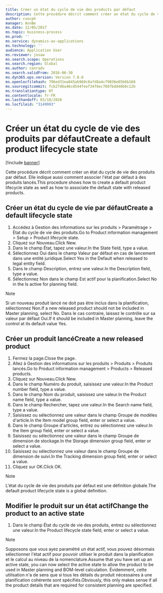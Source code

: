```yaml
---
title: Créer un état du cycle de vie des produits par défaut
description: Cette procédure décrit comment créer un état du cycle de vie des produits par défaut. Elle indique aussi comment associer l'état par défaut à des produits lancés.
author: cvocph
manager: AnnBe
ms.date: 12/05/2017
ms.topic: business-process
ms.prod: ''
ms.service: dynamics-ax-applications
ms.technology: ''
audience: Application User
ms.reviewer: josaw
ms.search.scope: Operations
ms.search.region: Global
ms.author: conradv
ms.search.validFrom: 2016-06-30
ms.dyn365.ops.version: Version 7.0.0
ms.openlocfilehash: 796ed31ea045ab969c0afd8a4cf9036e05b6b168
ms.sourcegitcommit: fcb27d6a46cd544feef34f6ec7607bdd46b0c12b
ms.translationtype: HT
ms.contentlocale: fr-FR
ms.lasthandoff: 03/18/2020
ms.locfileid: "3149993"
---
```

# <a name="create-a-default-product-lifecycle-state"></a><span data-ttu-id="d6540-103">Créer un état du cycle de vie des produits par défaut</span><span class="sxs-lookup"><span data-stu-id="d6540-103">Create a default product lifecycle state</span></span>

[!include [banner](../../includes/banner.md)]

<span data-ttu-id="d6540-104">Cette procédure décrit comment créer un état du cycle de vie des produits par défaut. Elle indique aussi comment associer l'état par défaut à des produits lancés.</span><span class="sxs-lookup"><span data-stu-id="d6540-104">This procedure shows how to create a default product lifecycle state as well as how to associate the default state with released products.</span></span>


## <a name="create-a-default-lifecycle-state"></a><span data-ttu-id="d6540-105">Créer un état du cycle de vie par défaut</span><span class="sxs-lookup"><span data-stu-id="d6540-105">Create a default lifecycle state</span></span>
1. <span data-ttu-id="d6540-106">Accédez à Gestion des informations sur les produits > Paramétrage > État du cycle de vie des produits.</span><span class="sxs-lookup"><span data-stu-id="d6540-106">Go to Product information management > Setup > Product lifecycle state.</span></span>
2. <span data-ttu-id="d6540-107">Cliquez sur Nouveau.</span><span class="sxs-lookup"><span data-stu-id="d6540-107">Click New.</span></span>
3. <span data-ttu-id="d6540-108">Dans le champ État, tapez une valeur.</span><span class="sxs-lookup"><span data-stu-id="d6540-108">In the State field, type a value.</span></span>
4. <span data-ttu-id="d6540-109">Sélectionnez Oui dans le champ Valeur par défaut en cas de lancement dans une entité juridique.</span><span class="sxs-lookup"><span data-stu-id="d6540-109">Select Yes in the Default when released to legal entity field.</span></span>
5. <span data-ttu-id="d6540-110">Dans le champ Description, entrez une valeur.</span><span class="sxs-lookup"><span data-stu-id="d6540-110">In the Description field, type a value.</span></span>
6. <span data-ttu-id="d6540-111">Sélectionnez Non dans le champ Est actif pour la planification.</span><span class="sxs-lookup"><span data-stu-id="d6540-111">Select No in the Is active for planning field.</span></span>

> [!NOTE]
> <span data-ttu-id="d6540-112">Si un nouveau produit lancé ne doit pas être inclus dans la planification, sélectionnez Non.</span><span class="sxs-lookup"><span data-stu-id="d6540-112">If a new released product should not be included in Master planning, select No.</span></span> <span data-ttu-id="d6540-113">Dans le cas contraire, laissez le contrôle sur sa valeur par défaut Oui.</span><span class="sxs-lookup"><span data-stu-id="d6540-113">If it should be included in Master planning, leave the control at its default value Yes.</span></span>  

## <a name="create-a-new-released-product"></a><span data-ttu-id="d6540-114">Créer un produit lancé</span><span class="sxs-lookup"><span data-stu-id="d6540-114">Create a new released product</span></span>
1. <span data-ttu-id="d6540-115">Fermez la page.</span><span class="sxs-lookup"><span data-stu-id="d6540-115">Close the page.</span></span>
2. <span data-ttu-id="d6540-116">Allez à Gestion des informations sur les produits > Produits > Produits lancés.</span><span class="sxs-lookup"><span data-stu-id="d6540-116">Go to Product information management > Products > Released products.</span></span>
3. <span data-ttu-id="d6540-117">Cliquez sur Nouveau.</span><span class="sxs-lookup"><span data-stu-id="d6540-117">Click New.</span></span>
4. <span data-ttu-id="d6540-118">Dans le champ Numéro du produit, saisissez une valeur.</span><span class="sxs-lookup"><span data-stu-id="d6540-118">In the Product number field, type a value.</span></span>
5. <span data-ttu-id="d6540-119">Dans le champ Nom du produit, saisissez une valeur.</span><span class="sxs-lookup"><span data-stu-id="d6540-119">In the Product name field, type a value.</span></span>
6. <span data-ttu-id="d6540-120">Dans le champ Rechercher, tapez une valeur.</span><span class="sxs-lookup"><span data-stu-id="d6540-120">In the Search name field, type a value.</span></span>
7. <span data-ttu-id="d6540-121">Saisissez ou sélectionnez une valeur dans le champ Groupe de modèles d'article.</span><span class="sxs-lookup"><span data-stu-id="d6540-121">In the Item model group field, enter or select a value.</span></span>
8. <span data-ttu-id="d6540-122">Dans le champ Groupe d'articles, entrez ou sélectionnez une valeur.</span><span class="sxs-lookup"><span data-stu-id="d6540-122">In the Item group field, enter or select a value.</span></span>
9. <span data-ttu-id="d6540-123">Saisissez ou sélectionnez une valeur dans le champ Groupe de dimension de stockage.</span><span class="sxs-lookup"><span data-stu-id="d6540-123">In the Storage dimension group field, enter or select a value.</span></span>
10. <span data-ttu-id="d6540-124">Saisissez ou sélectionnez une valeur dans le champ Groupe de dimension de suivi.</span><span class="sxs-lookup"><span data-stu-id="d6540-124">In the Tracking dimension group field, enter or select a value.</span></span>
11. <span data-ttu-id="d6540-125">Cliquez sur OK.</span><span class="sxs-lookup"><span data-stu-id="d6540-125">Click OK.</span></span>

> [!NOTE]
> <span data-ttu-id="d6540-126">L'état du cycle de vie des produits par défaut est une définition globale.</span><span class="sxs-lookup"><span data-stu-id="d6540-126">The default product lifecycle state is a global definition.</span></span>  

## <a name="change-the-product-to-an-active-state"></a><span data-ttu-id="d6540-127">Modifier le produit sur un état actif</span><span class="sxs-lookup"><span data-stu-id="d6540-127">Change the product to an active state</span></span>
1. <span data-ttu-id="d6540-128">Dans le champ État du cycle de vie des produits, entrez ou sélectionnez une valeur.</span><span class="sxs-lookup"><span data-stu-id="d6540-128">In the Product lifecycle state field, enter or select a value.</span></span>

> [!NOTE]
> <span data-ttu-id="d6540-129">Supposons que vous ayez paramétré un état actif, vous pouvez désormais sélectionner l'état actif pour pouvoir utiliser le produit dans la planification et le calcul au niveau de la nomenclature.</span><span class="sxs-lookup"><span data-stu-id="d6540-129">Assume that you have set up an active state, you can now select the active state to allow the product to be used in Master planning and BOM-level calculation.</span></span> <span data-ttu-id="d6540-130">Évidemment, cette utilisation n'a de sens que si tous les détails du produit nécessaires à une planification cohérente sont spécifiés.</span><span class="sxs-lookup"><span data-stu-id="d6540-130">Obviously, this only makes sense if all the product details that are required for consistent planning are specified.</span></span>  

